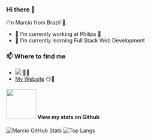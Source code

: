 ### Hi there 👋

I'm Marcio from Brazil 💚. 

- 🔭 I’m currently working at Philips 💜
- 🌱 I’m currently learning Full Stack Web Development

### 📫 Where to find me

- <a href="https://www.linkedin.com/in/mjlbnu/?locale=en_US"><img src="https://img.shields.io/badge/-LinkedIn-blue?logo=LinkedIn" /> <a/> 👨💼
- [My Website](https://www.programadorbr.com.br/) 😏🔗

#### <img src="https://octodex.github.com/images/daftpunktocat-thomas.gif" width="80"> View my stats on Github 
   
![Marcio GitHub Stats](https://github-readme-stats.vercel.app/api?username=mjlbnu&show_icons=true)
![Top Langs](https://github-readme-stats.vercel.app/api/top-langs/?username=mjlbnu&layout=compact)
